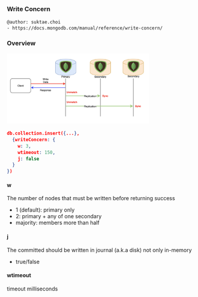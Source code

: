 ### Write Concern

```
@author: suktae.choi
- https://docs.mongodb.com/manual/reference/write-concern/
```

### Overview

<img src="images/download.png" width="75%">

```json
db.collection.insert({...},
  {writeConcern: {
    w: 3,
    wtimeout: 150,
    j: false
  }
})
```

#### w

The number of nodes that must be written before returning success

- 1 (default): primary only
- 2: primary + any of one secondary
- majority: members more than half

#### j

The committed should be written in journal (a.k.a disk) not only in-memory

- true/false

#### wtimeout

timeout milliseconds
